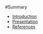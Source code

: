 #Summary

* [Introduction](README.md)
* [Presentation](presentation.md)
* [References](references.md)